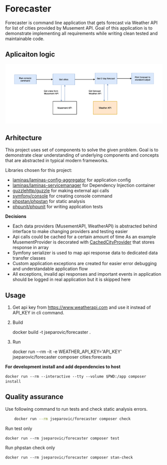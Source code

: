 # Forecaster

Forecaster is command line application that gets forecast via Weather API for list of cities provided by Musement API.
Goal of this application is to demonstrate implementing all requirements while writing clean tested and
maintainable code.  

## Aplicaiton logic
![Forecaster flow](forecaster.png "Forecaster flow")

## Arhitecture
This project uses set of components to solve the given problem. Goal is to demonstrate clear understanding of underlying 
components and concepts that are abstracted in typical modern frameworks.

Libraries chosen for this project: 
- [laminas/laminas-config-aggregator](https://github.com/laminas/laminas-config-aggregato) for application config
- [laminas/laminas-servicemanager](https://github.com/laminas/laminas-servicemanager)  for Dependency Injection container
- [guzzlehttp/guzzle](https://github.com/guzzle/guzzle) for making external api calls
- [symfony/console](https://github.com/symfony/console) for creating console command
- [phpstan/phpstan](https://github.com/phpstan/phpstan) for static analysis
- [phpunit/phpunit](https://phpunit.de/) for writing application tests

**Decisions**
- Each data providers (MusementAPI, WeatherAPI) is abstracted behind interface to make changing providers and testing easier
- Api calls could be cached for a certain amount of time 
As an example MusementProvider is decorated with [CachedCityProvider](https://github.com/jseparovic1/forecaster/blob/master/src/City/Provider/CachedCityProvider.php)
that stores response in array
- Symfony serializer is used to map api response data to dedicated data transfer classes 
- Custom application exceptions are created for easier error debugging and understandable application flow 
- All exceptions, invalid api responses and important events in application should be logged in real application but it is skipped here  
 
## Usage

1. Get api key from https://www.weatherapi.com and use it instead of API_KEY in cli command.

2. Build 

    docker build -t jseparovic/forecaster .

3. Run 

    docker run --rm -it -e WEATHER_API_KEY='API_KEY' jseparovic/forecaster composer cities:forecasts

**For development install and add dependencies to host**

    docker run --rm --interactive --tty --volume $PWD:/app composer install

## Quality assurance 
Use following command to run tests and check static analysis errors.

```bash
    docker run --rm jseparovic/forecaster composer check
```

Run test only

    docker run --rm jseparovic/forecaster composer test

Run phpstan check only

    docker run --rm jseparovic/forecaster composer stan-check

